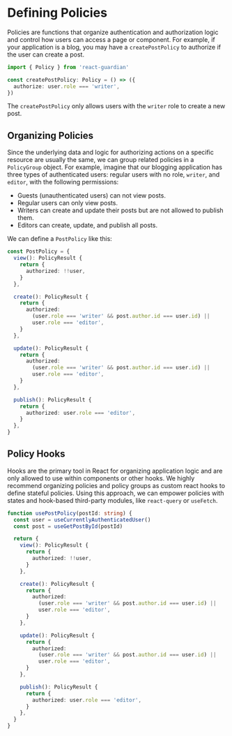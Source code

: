 # Defining Policies

Policies are functions that organize authentication and authorization logic and
control how users can access a page or component. For example, if your
application is a blog, you may have a `createPostPolicy` to authorize if the
user can create a post.

```ts
import { Policy } from 'react-guardian'

const createPostPolicy: Policy = () => ({
  authorize: user.role === 'writer',
})
```

The `createPostPolicy` only allows users with the `writer` role to create a new
post.

## Organizing Policies

Since the underlying data and logic for authorizing actions on a specific
resource are usually the same, we can group related policies in a `PolicyGroup`
object. For example, imagine that our blogging application has three types of
authenticated users: regular users with no role, `writer`, and `editor`, with
the following permissions:

- Guests (unauthenticated users) can not view posts.
- Regular users can only view posts.
- Writers can create and update their posts but are not allowed to publish them.
- Editors can create, update, and publish all posts.

We can define a `PostPolicy` like this:

```ts
const PostPolicy = {
  view(): PolicyResult {
    return {
      authorized: !!user,
    }
  },

  create(): PolicyResult {
    return {
      authorized:
        (user.role === 'writer' && post.author.id === user.id) ||
        user.role === 'editor',
    }
  },

  update(): PolicyResult {
    return {
      authorized:
        (user.role === 'writer' && post.author.id === user.id) ||
        user.role === 'editor',
    }
  },

  publish(): PolicyResult {
    return {
      authorized: user.role === 'editor',
    }
  },
}
```

## Policy Hooks

Hooks are the primary tool in React for organizing application logic and are
only allowed to use within components or other hooks. We highly recommend
organizing policies and policy groups as custom react hooks to define stateful
policies. Using this approach, we can empower policies with states and
hook-based third-party modules, like `react-query` or `useFetch`.

```ts
function usePostPolicy(postId: string) {
  const user = useCurrentlyAuthenticatedUser()
  const post = useGetPostById(postId)

  return {
    view(): PolicyResult {
      return {
        authorized: !!user,
      }
    },

    create(): PolicyResult {
      return {
        authorized:
          (user.role === 'writer' && post.author.id === user.id) ||
          user.role === 'editor',
      }
    },

    update(): PolicyResult {
      return {
        authorized:
          (user.role === 'writer' && post.author.id === user.id) ||
          user.role === 'editor',
      }
    },

    publish(): PolicyResult {
      return {
        authorized: user.role === 'editor',
      }
    },
  }
}
```
